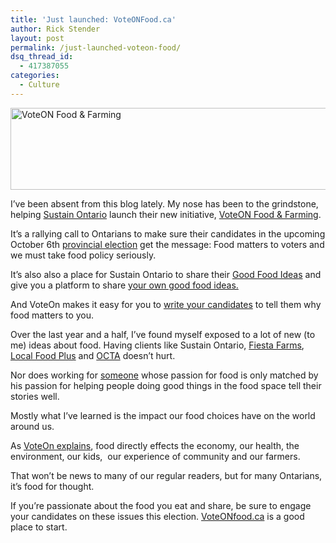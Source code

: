 ```yaml
---
title: 'Just launched: VoteONFood.ca'
author: Rick Stender
layout: post
permalink: /just-launched-voteon-food/
dsq_thread_id:
  - 417387055
categories:
  - Culture
---
```

<a href="http://hypenotic.com/meaning-fulmarketing/6753/just-launched-voteon-food/attachment/voteonfood" rel="attachment wp-att-6759"><img class="aligncenter size-medium wp-image-6759" title="voteonfood" src="http://hypenotic.com/wordpress/wp-content/uploads/2011/09/voteonfood-580x131.png" alt="VoteON Food & Farming" width="580" height="131" /></a>

I&#8217;ve been absent from this blog lately. My nose has been to the grindstone, helping [Sustain Ontario][1] launch their new initiative, [VoteON Food & Farming][2].

It&#8217;s a rallying call to Ontarians to make sure their candidates in the upcoming October 6th [provincial election][3] get the message: Food matters to voters and we must take food policy seriously.

It&#8217;s also also a place for Sustain Ontario to share their [Good Food Ideas][4] and give you a platform to share [your own good food ideas.][5]

And VoteOn makes it easy for you to [write your candidates][6] to tell them why food matters to you.

Over the last year and a half, I&#8217;ve found myself exposed to a lot of new (to me) ideas about food. Having clients like Sustain Ontario, [Fiesta Farms][7], <a class="zem_slink" title="Local Food Plus" href="http://en.wikipedia.org/wiki/Local_Food_Plus" rel="wikipedia">Local Food Plus</a> and [OCTA][8] doesn&#8217;t hurt.

Nor does working for [someone][9] whose passion for food is only matched by his passion for helping people doing good things in the food space tell their stories well.

<div class="zemanta-pixie" style="margin-top: 10px; height: 15px;">
  <p>
    Mostly what I&#8217;ve learned is the impact our food choices have on the world around us.
  </p>
  
  <p>
    As <a title="VoteON: why food and farming?" href="http://voteonfood.ca/why-food-farming">VoteOn explains</a>, food directly effects the economy, our health, the environment, our kids,  our experience of community and our farmers.
  </p>
  
  <p>
    That won&#8217;t be news to many of our regular readers, but for many Ontarians, it&#8217;s food for thought.
  </p>
  
  <p>
    If you&#8217;re passionate about the food you eat and share, be sure to engage your candidates on these issues this election. <a title="VoteONfood.ca" href="http://voteonfood.ca">VoteONfood.ca</a> is a good place to start.<img class="zemanta-pixie-img" style="border: none; float: right;" src="http://img.zemanta.com/pixy.gif?x-id=a7201da0-9326-489d-a077-1901dff91cf6" alt="" />
  </p>
</div>

 [1]: http://sustainontario.ca "Sustain Ontario"
 [2]: http://voteon.ca "Vote ON Food & Farming"
 [3]: http://www.elections.on.ca/en-CA/ "Elections Ontario"
 [4]: http://voteonfood.ca/why-in-ontario "Good food ideas in Ontario"
 [5]: http://voteonfood.ca/why-food-farming/good-food-ideas "share your good food ideas"
 [6]: http://voteonfood.ca/take-action "Write to your candidates"
 [7]: http://fiestafarms.ca "Fiesta Farms"
 [8]: http://ontarioculinary.com "OCTA"
 [9]: http://hypenotic.com/meaning-fulmarketing/6679/barrys-face-makes-it-to-press-ready-artwork "Barry on beer"